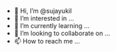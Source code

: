 - 👋 Hi, I’m @sujayukil
- 👀 I’m interested in ...
- 🌱 I’m currently learning ...
- 💞️ I’m looking to collaborate on ...
- 📫 How to reach me ...

<!---
sujayukil/sujayukil is a ✨ special ✨ repository because its `README.md` (this file) appears on your GitHub profile.
You can click the Preview link to take a look at your changes.
--->
